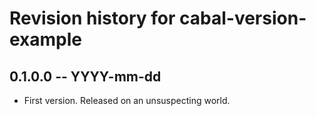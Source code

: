 # Revision history for cabal-version-example

## 0.1.0.0 -- YYYY-mm-dd

* First version. Released on an unsuspecting world.
